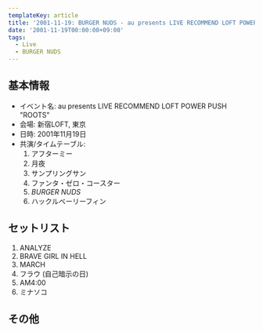 ```yaml
---
templateKey: article
title: '2001-11-19: BURGER NUDS - au presents LIVE RECOMMEND LOFT POWER PUSH "ROOTS" at 新宿LOFT'
date: '2001-11-19T00:00:00+09:00'
tags:
  - Live
  - BURGER NUDS
---
```

## 基本情報

* イベント名: au presents LIVE RECOMMEND LOFT POWER PUSH "ROOTS"
* 会場: 新宿LOFT, 東京
* 日時: 2001年11月19日
* 共演/タイムテーブル:
  1. アフターミー
  1. 月夜
  1. サンプリングサン
  1. ファンタ・ゼロ・コースター
  1. *BURGER NUDS*
  1. ハックルベーリーフィン

## セットリスト

1. ANALYZE
1. BRAVE GIRL IN HELL
1. MARCH
1. フラウ (自己暗示の日)
1. AM4:00
1. ミナソコ

## その他


